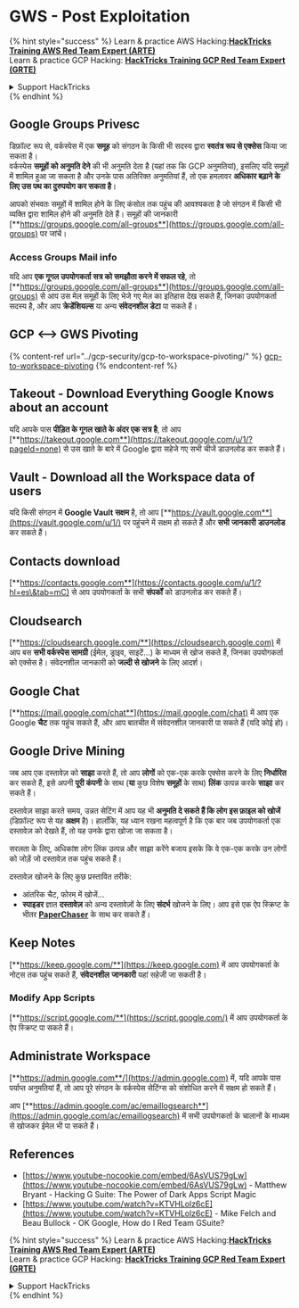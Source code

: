 # GWS - Post Exploitation

{% hint style="success" %}
Learn & practice AWS Hacking:<img src="../../.gitbook/assets/image (1).png" alt="" data-size="line">[**HackTricks Training AWS Red Team Expert (ARTE)**](https://training.hacktricks.xyz/courses/arte)<img src="../../.gitbook/assets/image (1).png" alt="" data-size="line">\
Learn & practice GCP Hacking: <img src="../../.gitbook/assets/image (2).png" alt="" data-size="line">[**HackTricks Training GCP Red Team Expert (GRTE)**<img src="../../.gitbook/assets/image (2).png" alt="" data-size="line">](https://training.hacktricks.xyz/courses/grte)

<details>

<summary>Support HackTricks</summary>

* Check the [**subscription plans**](https://github.com/sponsors/carlospolop)!
* **Join the** 💬 [**Discord group**](https://discord.gg/hRep4RUj7f) or the [**telegram group**](https://t.me/peass) or **follow** us on **Twitter** 🐦 [**@hacktricks\_live**](https://twitter.com/hacktricks\_live)**.**
* **Share hacking tricks by submitting PRs to the** [**HackTricks**](https://github.com/carlospolop/hacktricks) and [**HackTricks Cloud**](https://github.com/carlospolop/hacktricks-cloud) github repos.

</details>
{% endhint %}

## Google Groups Privesc

डिफ़ॉल्ट रूप से, वर्कस्पेस में एक **समूह** को संगठन के किसी भी सदस्य द्वारा **स्वतंत्र रूप से एक्सेस** किया जा सकता है।\
वर्कस्पेस **समूहों को अनुमति देने** की भी अनुमति देता है (यहां तक कि GCP अनुमतियां), इसलिए यदि समूहों में शामिल हुआ जा सकता है और उनके पास अतिरिक्त अनुमतियां हैं, तो एक हमलावर **अधिकार बढ़ाने के लिए उस पथ का दुरुपयोग कर सकता है**।

आपको संभवतः समूहों में शामिल होने के लिए कंसोल तक पहुंच की आवश्यकता है जो संगठन में किसी भी व्यक्ति द्वारा शामिल होने की अनुमति देते हैं। समूहों की जानकारी [**https://groups.google.com/all-groups**](https://groups.google.com/all-groups) पर जांचें।

### Access Groups Mail info

यदि आप **एक गूगल उपयोगकर्ता सत्र को समझौता करने में सफल रहे**, तो [**https://groups.google.com/all-groups**](https://groups.google.com/all-groups) से आप उस मेल समूहों के लिए भेजे गए मेल का इतिहास देख सकते हैं, जिनका उपयोगकर्ता सदस्य है, और आप **क्रेडेंशियल्स** या अन्य **संवेदनशील डेटा** पा सकते हैं।

## GCP <--> GWS Pivoting

{% content-ref url="../gcp-security/gcp-to-workspace-pivoting/" %}
[gcp-to-workspace-pivoting](../gcp-security/gcp-to-workspace-pivoting/)
{% endcontent-ref %}

## Takeout - Download Everything Google Knows about an account

यदि आपके पास **पीड़ित के गूगल खाते के अंदर एक सत्र है**, तो आप [**https://takeout.google.com**](https://takeout.google.com/u/1/?pageId=none) से उस खाते के बारे में Google द्वारा सहेजे गए सभी चीजें डाउनलोड कर सकते हैं।

## Vault - Download all the Workspace data of users

यदि किसी संगठन में **Google Vault सक्षम** है, तो आप [**https://vault.google.com**](https://vault.google.com/u/1/) पर पहुंचने में सक्षम हो सकते हैं और **सभी** **जानकारी** **डाउनलोड** कर सकते हैं।

## Contacts download

[**https://contacts.google.com**](https://contacts.google.com/u/1/?hl=es\&tab=mC) से आप उपयोगकर्ता के सभी **संपर्कों** को डाउनलोड कर सकते हैं।

## Cloudsearch

[**https://cloudsearch.google.com/**](https://cloudsearch.google.com) में आप बस **सभी वर्कस्पेस सामग्री** (ईमेल, ड्राइव, साइटें...) के माध्यम से खोज सकते हैं, जिनका उपयोगकर्ता को एक्सेस है। संवेदनशील जानकारी को **जल्दी से खोजने** के लिए आदर्श।

## Google Chat

[**https://mail.google.com/chat**](https://mail.google.com/chat) में आप एक Google **चैट** तक पहुंच सकते हैं, और आप बातचीत में संवेदनशील जानकारी पा सकते हैं (यदि कोई हो)।

## Google Drive Mining

जब आप एक दस्तावेज़ को **साझा** करते हैं, तो आप **लोगों** को एक-एक करके एक्सेस करने के लिए **निर्धारित** कर सकते हैं, इसे अपनी **पूरी कंपनी** के साथ (**या** कुछ विशेष **समूहों** के साथ) **लिंक** उत्पन्न करके **साझा** कर सकते हैं।

दस्तावेज़ साझा करते समय, उन्नत सेटिंग में आप यह भी **अनुमति दे सकते हैं कि लोग इस फ़ाइल को खोजें** (डिफ़ॉल्ट रूप से यह **अक्षम** है)। हालाँकि, यह ध्यान रखना महत्वपूर्ण है कि एक बार जब उपयोगकर्ता एक दस्तावेज़ को देखते हैं, तो यह उनके द्वारा खोजा जा सकता है।

सरलता के लिए, अधिकांश लोग लिंक उत्पन्न और साझा करेंगे बजाय इसके कि वे एक-एक करके उन लोगों को जोड़ें जो दस्तावेज़ तक पहुंच सकते हैं।

दस्तावेज़ खोजने के लिए कुछ प्रस्तावित तरीके:

* आंतरिक चैट, फोरम में खोजें...
* **स्पाइडर** ज्ञात **दस्तावेज़** को अन्य दस्तावेज़ों के लिए **संदर्भ** खोजने के लिए। आप इसे एक ऐप स्क्रिप्ट के भीतर [**PaperChaser**](https://github.com/mandatoryprogrammer/PaperChaser) के साथ कर सकते हैं।

## **Keep Notes**

[**https://keep.google.com/**](https://keep.google.com) में आप उपयोगकर्ता के नोट्स तक पहुंच सकते हैं, **संवेदनशील** **जानकारी** यहां सहेजी जा सकती है।

### Modify App Scripts

[**https://script.google.com/**](https://script.google.com/) में आप उपयोगकर्ता के ऐप स्क्रिप्ट पा सकते हैं।

## **Administrate Workspace**

[**https://admin.google.com**/](https://admin.google.com) में, यदि आपके पास पर्याप्त अनुमतियां हैं, तो आप पूरे संगठन के वर्कस्पेस सेटिंग्स को संशोधित करने में सक्षम हो सकते हैं।

आप [**https://admin.google.com/ac/emaillogsearch**](https://admin.google.com/ac/emaillogsearch) में सभी उपयोगकर्ता के चालानों के माध्यम से खोजकर ईमेल भी पा सकते हैं।

## References

* [https://www.youtube-nocookie.com/embed/6AsVUS79gLw](https://www.youtube-nocookie.com/embed/6AsVUS79gLw) - Matthew Bryant - Hacking G Suite: The Power of Dark Apps Script Magic
* [https://www.youtube.com/watch?v=KTVHLolz6cE](https://www.youtube.com/watch?v=KTVHLolz6cE) - Mike Felch and Beau Bullock - OK Google, How do I Red Team GSuite?

{% hint style="success" %}
Learn & practice AWS Hacking:<img src="../../.gitbook/assets/image (1).png" alt="" data-size="line">[**HackTricks Training AWS Red Team Expert (ARTE)**](https://training.hacktricks.xyz/courses/arte)<img src="../../.gitbook/assets/image (1).png" alt="" data-size="line">\
Learn & practice GCP Hacking: <img src="../../.gitbook/assets/image (2).png" alt="" data-size="line">[**HackTricks Training GCP Red Team Expert (GRTE)**<img src="../../.gitbook/assets/image (2).png" alt="" data-size="line">](https://training.hacktricks.xyz/courses/grte)

<details>

<summary>Support HackTricks</summary>

* Check the [**subscription plans**](https://github.com/sponsors/carlospolop)!
* **Join the** 💬 [**Discord group**](https://discord.gg/hRep4RUj7f) or the [**telegram group**](https://t.me/peass) or **follow** us on **Twitter** 🐦 [**@hacktricks\_live**](https://twitter.com/hacktricks\_live)**.**
* **Share hacking tricks by submitting PRs to the** [**HackTricks**](https://github.com/carlospolop/hacktricks) and [**HackTricks Cloud**](https://github.com/carlospolop/hacktricks-cloud) github repos.

</details>
{% endhint %}
